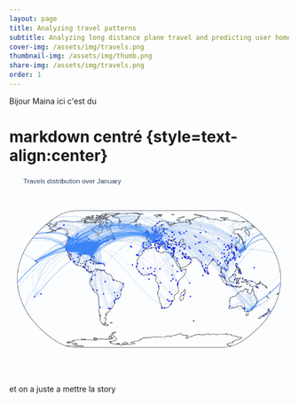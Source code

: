 ```yaml
---
layout: page
title: Analyzing travel patterns
subtitle: Analyzing long distance plane travel and predicting user home area based on their long distance travels
cover-img: /assets/img/travels.png
thumbnail-img: /assets/img/thumb.png
share-img: /assets/img/travels.png
order: 1
---
```

<p align="justify">

Bijour Maina ici c'est du
# markdown centré {style=text-align:center}
![Alt Text](assets/img/animated.gif)


et on a juste a mettre la story
  
</p>
